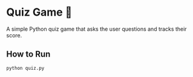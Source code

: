 # Quiz Game 🧠
A simple Python quiz game that asks the user questions and tracks their score.

## How to Run
```bash
python quiz.py
